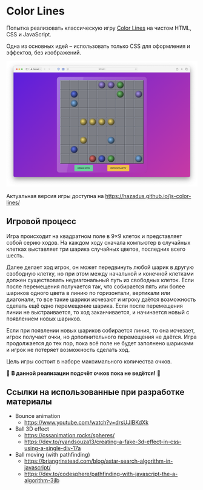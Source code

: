 # Color Lines

Попытка реализовать классическую игру [Color Lines](https://ru.wikipedia.org/wiki/Color_Lines) на чистом HTML, CSS и JavaScript.

Одна из основных идей – использовать только CSS для оформления и эффектов, без изображений.

![Screenshot](./images/screenshot.png)

Актуальная версия игры доступна на https://hazadus.github.io/js-color-lines/

## Игровой процесс

Игра происходит на квадратном поле в 9×9 клеток и представляет собой серию ходов. На каждом ходу сначала компьютер в случайных клетках выставляет три шарика случайных цветов, последних всего шесть.

Далее делает ход игрок, он может передвинуть любой шарик в другую свободную клетку, но при этом между начальной и конечной клетками должен существовать недиагональный путь из свободных клеток. Если после перемещения получается так, что собирается пять или более шариков одного цвета в линию по горизонтали, вертикали или диагонали, то все такие шарики исчезают и игроку даётся возможность сделать ещё одно перемещение шарика. Если после перемещения линии не выстраивается, то ход заканчивается, и начинается новый с появлением новых шариков.

Если при появлении новых шариков собирается линия, то она исчезает, игрок получает очки, но дополнительного перемещения не даётся. Игра продолжается до тех пор, пока всё поле не будет заполнено шариками и игрок не потеряет возможность сделать ход.

Цель игры состоит в наборе максимального количества очков.

🚧 **В данной реализации подсчёт очков пока не ведётся!** 🚧

## Ссылки на использованные при разработке материалы

- Bounce animation
  - https://www.youtube.com/watch?v=drsUJIBKdXk
- Ball 3D effect
  - https://cssanimation.rocks/spheres/
  - https://dev.to/ryandsouza13/creating-a-fake-3d-effect-in-css-using-a-single-div-17a
- Ball moving (with pathfinding)
  - https://briangrinstead.com/blog/astar-search-algorithm-in-javascript/
  - https://dev.to/codesphere/pathfinding-with-javascript-the-a-algorithm-3jlb
